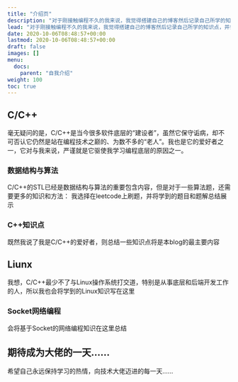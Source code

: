 ```yaml
---
title: "介绍页"
description: "对于刚接触编程不久的我来说，我觉得搭建自己的博客然后记录自己所学的知识点，并尝试整理成有序的知识体系是很重要的。"
lead: "对于刚接触编程不久的我来说，我觉得搭建自己的博客然后记录自己所学的知识点，并尝试整理成有序的知识体系是很重要的。"
date: 2020-10-06T08:48:57+00:00
lastmod: 2020-10-06T08:48:57+00:00
draft: false
images: []
menu:
  docs:
    parent: "自我介绍"
weight: 100
toc: true
---
```


## C/C++

毫无疑问的是，C/C++是当今很多软件底层的“建设者”，虽然它保守诟病，却不可否认它仍然是站在编程技术之巅的、为数不多的“老人”。我也是它的爱好者之一，它对与我来说，严谨就是它驱使我学习编程底层的原因之一。

### 数据结构与算法

C/C++的STL已经是数据结构与算法的重要包含内容，但是对于一些算法题，还需要更多的知识和方法：
我选择在leetcode上刷题，并将学到的题目和题解总结展示

### C++知识点

既然我说了我是C/C++的爱好者，则总结一些知识点将是本blog的最主要内容

## Liunx

我想，C/C++最少不了与Linux操作系统打交道，特别是从事底层和后端开发工作的人，所以我也会将学到的Linux知识写在这里

### Socket网络编程

会将基于Socket的网络编程知识在这里总结

## 期待成为大佬的一天......

希望自己永远保持学习的热情，向技术大佬迈进的每一天......
